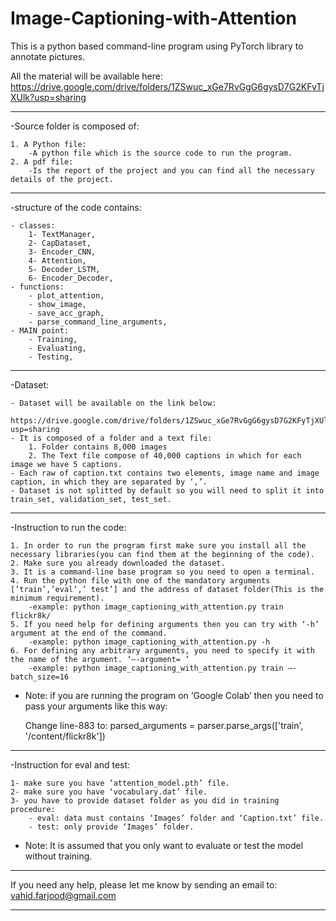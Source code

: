 # Image-Captioning-with-Attention

This is a python based command-line program using PyTorch library to annotate pictures. 

All the material will be available here:
https://drive.google.com/drive/folders/1ZSwuc_xGe7RvGgG6gysD7G2KFyTjXUlk?usp=sharing



------------------------------------------------------------------------------------------------
-Source folder is composed of:

	1. A Python file: 
		-A python file which is the source code to run the program.
	2. A pdf file: 
		-Is the report of the project and you can find all the necessary details of the project.

------------------------------------------------------------------------------------------------
-structure of the code contains:

	- classes:
		1- TextManager,
		2- CapDataset,
		3- Encoder_CNN,
		4- Attention,
		5- Decoder_LSTM,
		6- Encoder_Decoder,
	- functions:
		- plot_attention,
		- show_image,
		- save_acc_graph,
		- parse_command_line_arguments,
	- MAIN point:
		- Training,
		- Evaluating,
		- Testing,

------------------------------------------------------------------------------------------------
-Dataset:	

	- Dataset will be available on the link below: 
		https://drive.google.com/drive/folders/1ZSwuc_xGe7RvGgG6gysD7G2KFyTjXUlk?usp=sharing
	- It is composed of a folder and a text file:
		1. Folder contains 8,000 images
		2. The Text file compose of 40,000 captions in which for each image we have 5 captions.
	- Each raw of caption.txt contains two elements, image name and image caption, in which they are separated by ‘,’.
	- Dataset is not splitted by default so you will need to split it into train_set, validation_set, test_set.

------------------------------------------------------------------------------------------------
-Instruction to run the code:

	1. In order to run the program first make sure you install all the necessary libraries(you can find them at the beginning of the code).
	2. Make sure you already downloaded the dataset.
	3. It is a command-line base program so you need to open a terminal.
	4. Run the python file with one of the mandatory arguments [’train’,’eval’,’ test’] and the address of dataset folder(This is the minimum requirement).
		-example: python image_captioning_with_attention.py train flickr8k/
	5. If you need help for defining arguments then you can try with ‘-h’ argument at the end of the command.
		-example: python image_captioning_with_attention.py -h
	6. For defining any arbitrary arguments, you need to specify it with the name of the argument. ‘—-argument= ‘
		-example: python image_captioning_with_attention.py train —-batch_size=16

* Note: if you are running the program on ‘Google Colab’ then you need to pass your arguments like this way:
	
	Change line-883 to: 	parsed_arguments = parser.parse_args(['train', '/content/flickr8k'])

------------------------------------------------------------------------------------------------
-Instruction for eval and test:

	1- make sure you have ‘attention_model.pth’ file.
	2- make sure you have ‘vocabulary.dat’ file.
	3- you have to provide dataset folder as you did in training procedure:
		- eval: data must contains ‘Images’ folder and ‘Caption.txt’ file.
		- test: only provide ‘Images’ folder.

* Note: It is assumed that you only want to evaluate or test the model without training.

------------------------------------------------------------------------------------------------

If you need any help, please let me know by sending an email to: vahid.farjood@gmail.com

------------------------------------------------------------------------------------------------




